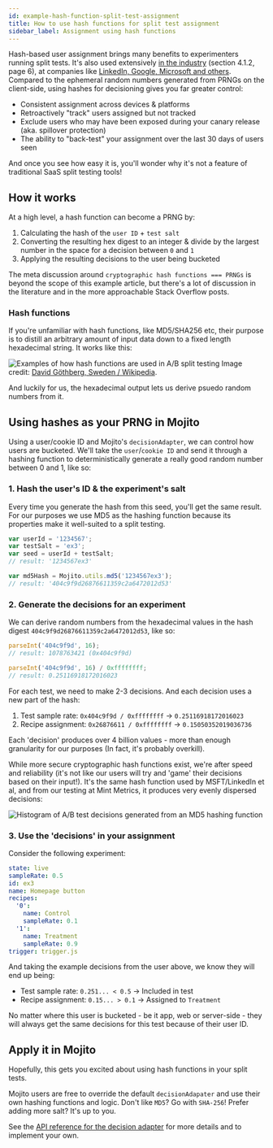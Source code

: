 ```yaml
---
id: example-hash-function-split-test-assignment
title: How to use hash functions for split test assignment
sidebar_label: Assignment using hash functions
---
```


Hash-based user assignment brings many benefits to experimenters running split tests. It's also used extensively [in the industry](https://ai.stanford.edu/~ronnyk/2007GuideControlledExperiments.pdf) (section 4.1.2, page 6), at companies like [LinkedIn, Google, Microsoft and others](https://content.linkedin.com/content/dam/engineering/site-assets/pdfs/ABTestingSocialNetwork_share.pdf). Compared to the ephemeral random numbers generated from PRNGs on the client-side, using hashes for decisioning gives you far greater control:

* Consistent assignment across devices & platforms
* Retroactively "track" users assigned but not tracked
* Exclude users who may have been exposed during your canary release (aka. spillover protection)
* The ability to "back-test" your assignment over the last 30 days of users seen

And once you see how easy it is, you'll wonder why it's not a feature of traditional SaaS split testing tools!

## How it works

At a high level, a hash function can become a PRNG by:

1. Calculating the hash of the `user ID` + `test salt`
2. Converting the resulting hex digest to an integer & divide by the largest number in the space for a decision between `0` and `1`
3. Applying the resulting decisions to the user being bucketed

The meta discussion around `cryptographic hash functions === PRNGs` is beyond the scope of this example article, but there's a lot of discussion in the literature and in the more approachable Stack Overflow posts.

### Hash functions

If you're unfamiliar with hash functions, like MD5/SHA256 etc, their purpose is to distill an arbitrary amount of input data down to a fixed length hexadecimal string. It works like this:

![Examples of how hash functions are used in A/B split testing](/img/examples/hash-based-assignment-split-testing.png)
Image credit: [David Göthberg, Sweden / Wikipedia](https://simple.wikipedia.org/wiki/Hash_function).

And luckily for us, the hexadecimal output lets us derive psuedo random numbers from it.

## Using hashes as your PRNG in Mojito

Using a user/cookie ID and Mojito's `decisionAdapter`, we can control how users are bucketed. We'll take the `user`/`cookie ID` and send it through a hashing function to deterministically generate a really good random number between 0 and 1, like so:

### 1. Hash the user's ID & the experiment's salt

Every time you generate the hash from this seed, you'll get the same result. For our purposes we use MD5 as the hashing function because its properties make it well-suited to a split testing. 

```js
var userId = '1234567';
var testSalt = 'ex3';
var seed = userId + testSalt;
// result: '1234567ex3'

var md5Hash = Mojito.utils.md5('1234567ex3'); 
// result: '404c9f9d26876611359c2a6472012d53'
```

### 2. Generate the decisions for an experiment

We can derive random numbers from the hexadecimal values in the hash digest `404c9f9d26876611359c2a6472012d53`, like so:

```js
parseInt('404c9f9d', 16);
// result: 1078763421 (0x404c9f9d)

parseInt('404c9f9d', 16) / 0xffffffff;
// result: 0.25116918172016023
```

For each test, we need to make 2-3 decisions. And each decision uses a new part of the hash:

1. Test sample rate: `0x404c9f9d / 0xffffffff` -> `0.25116918172016023`
2. Recipe assignment: `0x26876611 / 0xffffffff` -> `0.15050352019036736`

Each 'decision' produces over 4 billion values - more than enough granularity for our purposes (In fact, it's probably overkill).

While more secure cryptographic hash functions exist, we're after speed and reliability (it's not like our users will try and 'game' their decisions based on their input!). It's the same hash function used by MSFT/LinkedIn et al, and from our testing at Mint Metrics, it produces very evenly dispersed decisions:

![Histogram of A/B test decisions generated from an MD5 hashing function](/img/examples/hash-based-assignment-histogram.png)

### 3. Use the 'decisions' in your assignment

Consider the following experiment:

```yml
state: live
sampleRate: 0.5
id: ex3
name: Homepage button
recipes:
  '0':
    name: Control
    sampleRate: 0.1
  '1':
    name: Treatment
    sampleRate: 0.9
trigger: trigger.js
```

And taking the example decisions from the user above, we know they will end up being:

* Test sample rate: `0.251... < 0.5` -> Included in test
* Recipe assignment: `0.15... > 0.1` -> Assigned to `Treatment`

No matter where this user is bucketed - be it app, web or server-side - they will always get the same decisions for this test because of their user ID.

## Apply it in Mojito

Hopefully, this gets you excited about using hash functions in your split tests.

Mojito users are free to override the default `decisionAdapater` and use their own hashing functions and logic. Don't like `MD5`? Go with `SHA-256`! Prefer adding more salt? It's up to you.

See the [API reference for the decision adapter](js-delivery-api-decision-adapter) for more details and to implement your own.
